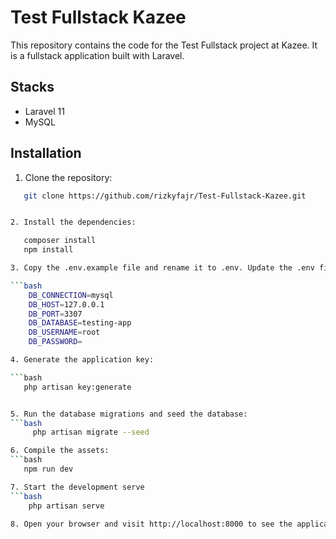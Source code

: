 # Test Fullstack Kazee

This repository contains the code for the Test Fullstack project at Kazee. It is a fullstack application built with Laravel.

## Stacks
 - Laravel 11
 - MySQL
 

## Installation

1. Clone the repository:

```bash
   git clone https://github.com/rizkyfajr/Test-Fullstack-Kazee.git


2. Install the dependencies:

   composer install
   npm install

3. Copy the .env.example file and rename it to .env. Update the .env file with your database configuration:

```bash
    DB_CONNECTION=mysql
    DB_HOST=127.0.0.1
    DB_PORT=3307
    DB_DATABASE=testing-app
    DB_USERNAME=root
    DB_PASSWORD=

4. Generate the application key:

```bash
   php artisan key:generate


5. Run the database migrations and seed the database:
```bash
     php artisan migrate --seed

6. Compile the assets:
```bash
   npm run dev

7. Start the development serve
```bash
    php artisan serve

8. Open your browser and visit http://localhost:8000 to see the application.
